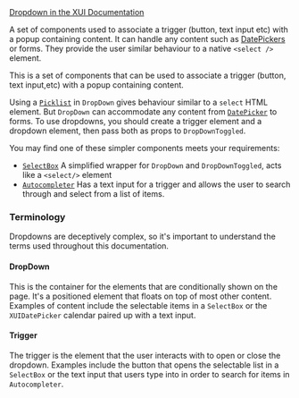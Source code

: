 <div class="xui-margin-vertical">
	<a href="../section-compounds-collectinginput-dropdowns.html" isDocLink>Dropdown in the XUI Documentation</a>
</div>

A set of components used to associate a trigger (button, text input etc) with a popup containing content. It can handle any content such as [DatePickers](#datepicker) or forms. They provide the user similar behaviour to a native `<select />` element.

This is a set of components that can be used to associate a trigger (button, text input,etc) with a popup containing content.

Using a [`Picklist`](#picklist) in `DropDown` gives behaviour similar to a `select` HTML element. But `DropDown` can accommodate any content from [`DatePicker`](#datepicker) to forms. To use dropdowns, you should create a trigger element and a dropdown element, then pass both as props to `DropDownToggled`.

You may find one of these simpler components meets your requirements:

- [`SelectBox`](#select-box) A simplified wrapper for `DropDown` and `DropDownToggled`, acts like a `<select/>` element
- [`Autocompleter`](#autocompleter) Has a text input for a trigger and allows the user to search through and select from a list of items.

### Terminology

Dropdowns are deceptively complex, so it's important to understand the terms used throughout this documentation.

#### DropDown

This is the container for the elements that are conditionally shown on the page. It's a positioned element that floats on top of most other content. Examples of content include the selectable items in a `SelectBox` or the `XUIDatePicker` calendar paired up with a text input.

#### Trigger

The trigger is the element that the user interacts with to open or close the dropdown. Examples include the button that opens the selectable list in a `SelectBox` or the text input that users type into in order to search for items in `Autocompleter`.
